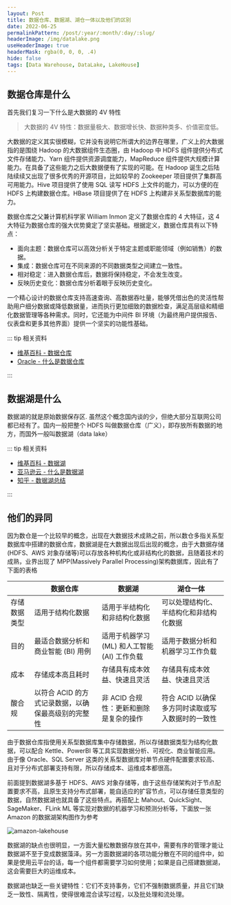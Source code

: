 ```yaml
---
layout: Post
title: 数据仓库、数据湖、湖仓一体以及他们的区别
date: 2022-06-25
permalinkPattern: /post/:year/:month/:day/:slug/
headerImage: /img/datalake.png
useHeaderImage: true
headerMask: rgba(0, 0, 0, .4)
hide: false
tags: [Data Warehouse, DataLake, LakeHouse]
---
```


## 数据仓库是什么

首先我们复习一下什么是大数据的 4V 特性

> 大数据的 4V 特性：数据量极大、数据增长快、数据种类多、价值密度低。

大数据的定义其实很模糊，它并没有说明它所谓大的边界在哪里，广义上的大数据指的是围绕 Hadoop 的大数据组件生态圈，由 Hadoop 中 HDFS 组件提供分布式文件存储能力、Yarn 组件提供资源调度能力，MapReduce 组件提供大规模计算能力。在具备了这些能力之后大数据便有了实现的可能。在 Hadoop 诞生之后陆陆续续又出现了很多优秀的开源项目，比如较早的 Zookeeper 项目提供了集群高可用能力。Hive 项目提供了使用 SQL 读写 HDFS 上文件的能力，可以方便的在 HDFS 上构建数据仓库。HBase 项目提供了在 HDFS 上构建非关系型数据库的能力。

数据仓库之父兼计算机科学家 William Inmon 定义了数据仓库的 4 大特征，这 4 大特征为数据仓库的强大优势奠定了坚实基础。根据定义，数据仓库具有以下特点：

- 面向主题：数据仓库可以高效分析关于特定主题或职能领域（例如销售）的数据。
- 集成：数据仓库可在不同来源的不同数据类型之间建立一致性。
- 相对稳定：进入数据仓库后，数据将保持稳定，不会发生改变。
- 反映历史变化：数据仓库分析着眼于反映历史变化。

一个精心设计的数据仓库支持高速查询、高数据吞吐量，能够凭借出色的灵活性帮助用户细分数据或降低数据量，进而执行更加细致的数据检查，满足高层级和精细化数据管理等各种需求。同时，它还能为中间件 BI 环境（为最终用户提供报告、仪表盘和更多其他界面）提供一个坚实的功能性基础。

::: tip 相关资料

- [维基百科 - 数据仓库](https://zh.wikipedia.org/zh-sg/%E8%B3%87%E6%96%99%E5%80%89%E5%84%B2)
- [Oracle - 什么是数据仓库](https://www.oracle.com/cn/database/what-is-a-data-warehouse/)

:::

## 数据湖是什么

数据湖的就是原始数据保存区. 虽然这个概念国内谈的少，但绝大部分互联网公司都已经有了。国内一般把整个 HDFS 叫做数据仓库（广义），即存放所有数据的地方，而国外一般叫数据湖（data lake）

::: tip 相关资料

- [维基百科 - 数据湖](https://zh.m.wikipedia.org/zh-cn/%E6%95%B0%E6%8D%AE%E6%B9%96)
- [亚马逊云 - 什么是数据湖](https://aws.amazon.com/cn/big-data/datalakes-and-analytics/what-is-a-data-lake/)
- [知乎 - 数据湖总结](https://zhuanlan.zhihu.com/p/91165577)

:::

## 他们的异同

因为数仓是一个比较早的概念，出现在大数据技术成熟之前，所以数仓多指关系型数据库中搭建的数据仓库，数据湖是在大数据出现后出现的概念，由于大数据存储(HDFS、AWS 对象存储等)可以存放各种机构化或非结构化的数据，且随着技术的成熟，业界出现了 MPP(Massively Parallel Processing)架构数据库，因此有了下面的表格

|              | 数据仓库                                           | 数据湖                                       | 湖仓一体                                         |
| ------------ | -------------------------------------------------- | -------------------------------------------- | ------------------------------------------------ |
| 存储数据类型 | 适用于结构化数据                                   | 适用于半结构化和非结构化数据                 | 可以处理结构化、半结构化和非结构化数据           |
| 目的         | 最适合数据分析和商业智能 (BI) 用例                 | 适用于机器学习 (ML) 和人工智能 (AI) 工作负载 | 适用于数据分析和机器学习工作负载                 |
| 成本         | 存储成本高且耗时                                   | 存储具有成本效益、快速且灵活                 | 存储具有成本效益、快速且灵活                     |
| 酸合规       | 以符合 ACID 的方式记录数据，以确保最高级别的完整性 | 非 ACID 合规性：更新和删除是复杂的操作       | 符合 ACID 以确保多方同时读取或写入数据时的一致性 |

由于数据仓库指使用关系型数据库集中存储数据，所以存储数据类型为结构化数据，可以配合 Kettle、PowerBI 等工具实现数据分析、可视化、商业智能应用。由于像 Oracle、SQL Server 这类的关系型数据库对单节点硬件配置要求较高、且对于分布式部署支持有限，所以存储成本、运维成本都很高。

前面提到数据湖多基于 HDFS、AWS 对象存储等，由于这些存储架构对于节点配置要求不高，且原生支持分布式部署，能自适应的扩容节点，可以存储任意类型的数据，自然数据湖也就具备了这些特点。再搭配上 Mahout、QuickSight、SageMaker、FLink ML 等实现对数据的机器学习和预测分析等，下面放一张 Amazon 的数据湖架构图作为参考

![amazon-lakehouse](/img/2022/datawarehouse/amazon-lakehouse.png)

数据湖的缺点也很明显，一方面大量松散数据存放在其中，需要有序的管理才能让数据湖不至于变成数据藻泽。另一方面数据湖的各项功能分散在不同的组件中，如果是使用云平台的话，每一个组件都需要学习如何使用；如果是自己搭建数据湖，这会需要巨大的运维成本。

数据湖也缺乏一些关键特性：它们不支持事务，它们不强制数据质量，并且它们缺乏一致性、隔离性，使得很难混合读写过程，以及批处理和流处理。

<!-- ## 数仓功能和特点

数据标准化、数据质量、一致性
提供增强商业智能
提高数据分析的能力

## 数仓分层 -->
